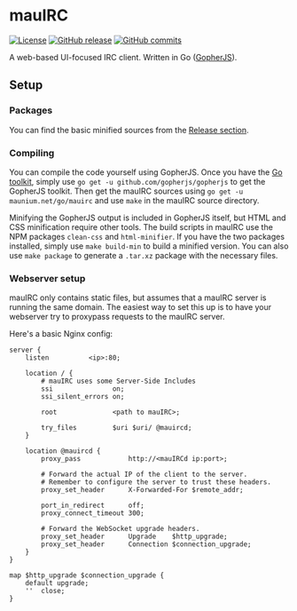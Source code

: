 # mauIRC
[![License](http://img.shields.io/:license-gpl3-blue.svg?style=flat-square)](http://www.gnu.org/licenses/gpl-3.0.html)
[![GitHub release](https://img.shields.io/github/release/tulir293/mauirc.svg?style=flat-square)](https://github.com/tulir293/mauirc/releases)
[![GitHub commits](https://img.shields.io/github/commits-since/tulir293/mauirc/v1.1.0.svg?style=flat-square)]()

A web-based UI-focused IRC client. Written in Go ([GopherJS](https://github.com/gopherjs/gopherjs)).

## Setup
### Packages
You can find the basic minified sources from the [Release section](https://github.com/tulir293/mauirc/releases).

### Compiling
You can compile the code yourself using GopherJS. Once you have the [Go toolkit](https://golang.org/doc/install), simply use `go get -u github.com/gopherjs/gopherjs` to get the GopherJS toolkit.
Then get the mauIRC sources using `go get -u maunium.net/go/mauirc` and use `make` in the mauIRC source directory.

Minifying the GopherJS output is included in GopherJS itself, but HTML and CSS minification require other tools.
The build scripts in mauIRC use the NPM packages `clean-css` and `html-minifier`.
If you have the two packages installed, simply use `make build-min` to build a minified version.
You can also use `make package` to generate a `.tar.xz` package with the necessary files.

### Webserver setup
mauIRC only contains static files, but assumes that a mauIRC server is running the same domain.
The easiest way to set this up is to have your webserver try to proxypass requests to the mauIRC server.

Here's a basic Nginx config:
```nginx
server {
	listen			<ip>:80;

	location / {
		# mauIRC uses some Server-Side Includes
		ssi               on;
		ssi_silent_errors on;

		root              <path to mauIRC>;

		try_files         $uri $uri/ @mauircd;
	}

	location @mauircd {
		proxy_pass            http://<mauIRCd ip:port>;

		# Forward the actual IP of the client to the server.
		# Remember to configure the server to trust these headers.
		proxy_set_header      X-Forwarded-For $remote_addr;

		port_in_redirect      off;
		proxy_connect_timeout 300;

		# Forward the WebSocket upgrade headers.
		proxy_set_header      Upgrade    $http_upgrade;
		proxy_set_header      Connection $connection_upgrade;
	}
}

map $http_upgrade $connection_upgrade {
	default	upgrade;
	''	close;
}
```

